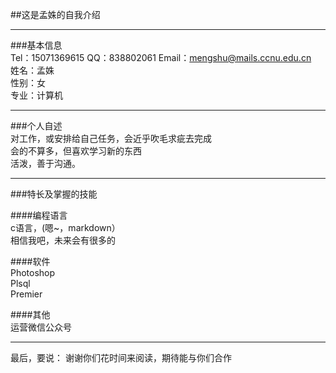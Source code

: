 ##这是孟姝的自我介绍

----------
###基本信息  
Tel：15071369615   QQ：838802061    Email：mengshu@mails.ccnu.edu.cn  
姓名：孟姝  
性别：女  
专业：计算机

---------
###个人自述  
对工作，或安排给自己任务，会近乎吹毛求疵去完成  
会的不算多，但喜欢学习新的东西  
活泼，善于沟通。

---------
###特长及掌握的技能

####编程语言  
c语言，(嗯~，markdown）  
相信我吧，未来会有很多的

####软件  
Photoshop  
Plsql  
Premier

####其他  
运营微信公众号

---------
 最后，要说：
 谢谢你们花时间来阅读，期待能与你们合作
